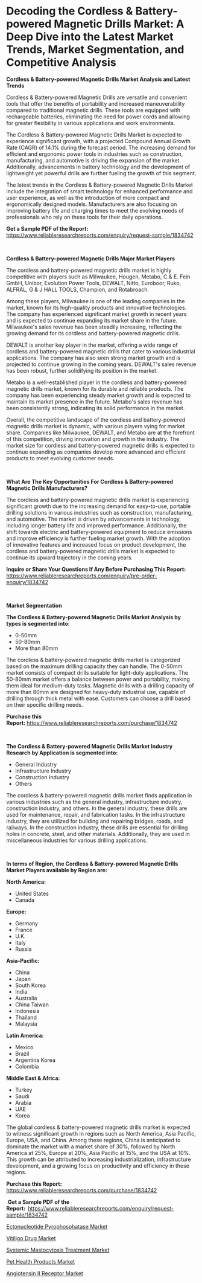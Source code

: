 <p><h1>Decoding the Cordless & Battery-powered Magnetic Drills Market: A Deep Dive into the Latest Market Trends, Market Segmentation, and Competitive Analysis</h1></p><p><strong>Cordless & Battery-powered Magnetic Drills Market Analysis and Latest Trends</strong></p>
<p><p>Cordless & Battery-powered Magnetic Drills are versatile and convenient tools that offer the benefits of portability and increased maneuverability compared to traditional magnetic drills. These tools are equipped with rechargeable batteries, eliminating the need for power cords and allowing for greater flexibility in various applications and work environments.</p><p>The Cordless & Battery-powered Magnetic Drills Market is expected to experience significant growth, with a projected Compound Annual Growth Rate (CAGR) of 14.1% during the forecast period. The increasing demand for efficient and ergonomic power tools in industries such as construction, manufacturing, and automotive is driving the expansion of the market. Additionally, advancements in battery technology and the development of lightweight yet powerful drills are further fueling the growth of this segment.</p><p>The latest trends in the Cordless & Battery-powered Magnetic Drills Market include the integration of smart technology for enhanced performance and user experience, as well as the introduction of more compact and ergonomically designed models. Manufacturers are also focusing on improving battery life and charging times to meet the evolving needs of professionals who rely on these tools for their daily operations.</p></p>
<p><strong>Get a Sample PDF of the Report:&nbsp;</strong> <a href="https://www.reliableresearchreports.com/enquiry/request-sample/1834742">https://www.reliableresearchreports.com/enquiry/request-sample/1834742</a></p>
<p>&nbsp;</p>
<p><strong>Cordless & Battery-powered Magnetic Drills Major Market Players</strong></p>
<p><p>The cordless and battery-powered magnetic drills market is highly competitive with players such as Milwaukee, Hougen, Metabo, C.& E. Fein GmbH, Unibor, Evolution Power Tools, DEWALT, Nitto, Euroboor, Ruko, ALFRAL, G & J HALL TOOLS, Champion, and Rotabroach.</p><p>Among these players, Milwaukee is one of the leading companies in the market, known for its high-quality products and innovative technologies. The company has experienced significant market growth in recent years and is expected to continue expanding its market share in the future. Milwaukee's sales revenue has been steadily increasing, reflecting the growing demand for its cordless and battery-powered magnetic drills.</p><p>DEWALT is another key player in the market, offering a wide range of cordless and battery-powered magnetic drills that cater to various industrial applications. The company has also seen strong market growth and is projected to continue growing in the coming years. DEWALT's sales revenue has been robust, further solidifying its position in the market.</p><p>Metabo is a well-established player in the cordless and battery-powered magnetic drills market, known for its durable and reliable products. The company has been experiencing steady market growth and is expected to maintain its market presence in the future. Metabo's sales revenue has been consistently strong, indicating its solid performance in the market.</p><p>Overall, the competitive landscape of the cordless and battery-powered magnetic drills market is dynamic, with various players vying for market share. Companies like Milwaukee, DEWALT, and Metabo are at the forefront of this competition, driving innovation and growth in the industry. The market size for cordless and battery-powered magnetic drills is expected to continue expanding as companies develop more advanced and efficient products to meet evolving customer needs.</p></p>
<p>&nbsp;</p>
<p><strong>What Are The Key Opportunities For Cordless & Battery-powered Magnetic Drills Manufacturers?</strong></p>
<p><p>The cordless and battery-powered magnetic drills market is experiencing significant growth due to the increasing demand for easy-to-use, portable drilling solutions in various industries such as construction, manufacturing, and automotive. The market is driven by advancements in technology, including longer battery life and improved performance. Additionally, the shift towards electric and battery-powered equipment to reduce emissions and improve efficiency is further fueling market growth. With the adoption of innovative features and increased focus on product development, the cordless and battery-powered magnetic drills market is expected to continue its upward trajectory in the coming years.</p></p>
<p><strong>Inquire or Share Your Questions If Any Before Purchasing This Report:</strong> <a href="https://www.reliableresearchreports.com/enquiry/pre-order-enquiry/1834742">https://www.reliableresearchreports.com/enquiry/pre-order-enquiry/1834742</a></p>
<p>&nbsp;</p>
<p><strong>Market Segmentation</strong></p>
<p><strong>The Cordless & Battery-powered Magnetic Drills Market Analysis by types is segmented into:</strong></p>
<p><ul><li>0-50mm</li><li>50-80mm</li><li>More than 80mm</li></ul></p>
<p><p>The cordless & battery-powered magnetic drills market is categorized based on the maximum drilling capacity they can handle. The 0-50mm market consists of compact drills suitable for light-duty applications. The 50-80mm market offers a balance between power and portability, making them ideal for medium-duty tasks. Magnetic drills with a drilling capacity of more than 80mm are designed for heavy-duty industrial use, capable of drilling through thick metal with ease. Customers can choose a drill based on their specific drilling needs.</p></p>
<p><strong>Purchase this Report:&nbsp;</strong><a href="https://www.reliableresearchreports.com/purchase/1834742">https://www.reliableresearchreports.com/purchase/1834742</a></p>
<p>&nbsp;</p>
<p><strong>The Cordless & Battery-powered Magnetic Drills Market Industry Research by Application is segmented into:</strong></p>
<p><ul><li>General Industry</li><li>Infrastructure Industry</li><li>Construction Industry</li><li>Others</li></ul></p>
<p><p>The cordless & battery-powered magnetic drills market finds application in various industries such as the general industry, infrastructure industry, construction industry, and others. In the general industry, these drills are used for maintenance, repair, and fabrication tasks. In the infrastructure industry, they are utilized for building and repairing bridges, roads, and railways. In the construction industry, these drills are essential for drilling holes in concrete, steel, and other materials. Additionally, they are used in miscellaneous industries for various drilling applications.</p></p>
<p>&nbsp;</p>
<p><strong>In terms of Region, the Cordless & Battery-powered Magnetic Drills Market Players available by Region are:</strong></p>
<p>
    <p> <strong> North America: </strong>
        <ul>
            <li>United States</li>
            <li>Canada</li>
        </ul>
        </p> 
    <p> <strong> Europe: </strong>
        <ul>
            <li>Germany</li>
            <li>France</li>
            <li>U.K.</li>
            <li>Italy</li>
            <li>Russia</li>
        </ul>
        </p> 
    <p> <strong> Asia-Pacific: </strong>
        <ul>
            <li>China</li>
            <li>Japan</li>
            <li>South Korea</li>
            <li>India</li>
            <li>Australia</li>
            <li>China Taiwan</li>
            <li>Indonesia</li>
            <li>Thailand</li>
            <li>Malaysia</li>
        </ul>
        </p> 
    <p> <strong> Latin America: </strong>
        <ul>
            <li>Mexico</li>
            <li>Brazil</li>
            <li>Argentina Korea</li>
            <li>Colombia</li>
        </ul>
        </p> 
    <p> <strong> Middle East & Africa: </strong>
        <ul>
            <li>Turkey</li>
            <li>Saudi</li>
            <li>Arabia</li>
            <li>UAE</li>
            <li>Korea</li>
        </ul>
    </p>
    </p>
<p><p>The global cordless & battery-powered magnetic drills market is expected to witness significant growth in regions such as North America, Asia Pacific, Europe, USA, and China. Among these regions, China is anticipated to dominate the market with a market share of 30%, followed by North America at 25%, Europe at 20%, Asia Pacific at 15%, and the USA at 10%. This growth can be attributed to increasing industrialization, infrastructure development, and a growing focus on productivity and efficiency in these regions.</p></p>
<p><strong>Purchase this Report: </strong><a href="https://www.reliableresearchreports.com/purchase/1834742">https://www.reliableresearchreports.com/purchase/1834742</a></p>
<p>&nbsp;<strong>Get a Sample PDF of the Report:&nbsp;&nbsp;</strong><a href="https://www.reliableresearchreports.com/enquiry/request-sample/1834742">https://www.reliableresearchreports.com/enquiry/request-sample/1834742</a></p>
<p><strong></strong></p>
<p><p><a href="https://medium.com/@scottford2001/ectonucleotide-pyrophosphatase-market-the-key-to-successful-business-strategy-forecast-till-2031-2bfa42986724">Ectonucleotide Pyrophosphatase Market</a></p><p><a href="https://medium.com/@ashlybednar2023/vitiligo-drug-nbsp-market-focuses-on-market-share-size-and-projected-forecast-till-2031-dbf85d17a669">Vitiligo Drug Market</a></p><p><a href="https://medium.com/@ashlybednar2023/systemic-mastocytosis-treatment-market-outlook-industry-overview-and-forecast-2024-to-2031-66ab7a9c5040">Systemic Mastocytosis Treatment Market</a></p><p><a href="https://medium.com/@ashlybednar2023/pet-health-products-market-analysis-its-cagr-market-segmentation-and-global-industry-overview-9c80f5da6d45">Pet Health Products Market</a></p><p><a href="https://medium.com/@ashlybednar2023/angiotensin-ii-receptor-market-size-cagr-trends-2024-2030-fbfd186019df">Angiotensin II Receptor Market</a></p></p>